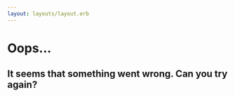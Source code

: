 ```yaml
---
layout: layouts/layout.erb
---
```

# Oops...

## It seems that something went wrong. Can you try again?
